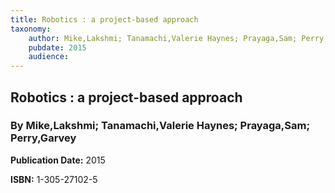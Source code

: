 ```yaml
---
title: Robotics : a project-based approach
taxonomy:
	author: Mike,Lakshmi; Tanamachi,Valerie Haynes; Prayaga,Sam; Perry,Garvey
	pubdate: 2015
	audience: 
---
```

## Robotics : a project-based approach
### By Mike,Lakshmi; Tanamachi,Valerie Haynes; Prayaga,Sam; Perry,Garvey


**Publication Date:** 2015

**ISBN:** 1-305-27102-5